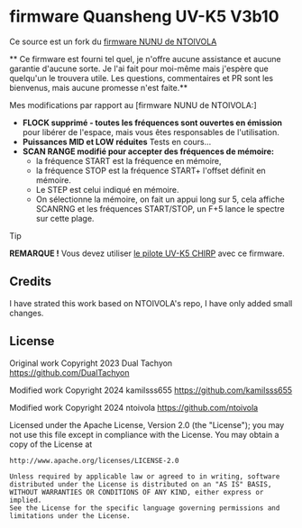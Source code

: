 # firmware Quansheng UV-K5 V3b10

Ce source est un fork du [firmware NUNU de NTOIVOLA]([https://github.com/kamilsss655/uv-k5-firmware-custom])

** Ce firmware est fourni tel quel, je n'offre aucune assistance et aucune garantie d'aucune sorte. Je l'ai fait pour moi-même mais j'espère que quelqu'un le trouvera utile. Les questions, commentaires et PR sont les bienvenus, mais aucune promesse n'est faite.**

Mes modifications par rapport au [firmware NUNU de NTOIVOLA:]

* **FLOCK supprimé - toutes les fréquences sont ouvertes en émission** pour libérer de l'espace, mais vous êtes responsables de l'utilisation.
* **Puissances MID et LOW réduites** Tests en cours...
* **SCAN RANGE modifié pour accepter des fréquences de mémoire:**
    * la fréquence START est la fréquence en mémoire,
    * la fréquence STOP est la fréquence START+ l'offset définit en mémoire.
    * Le STEP est celui indiqué en mémoire.
    * On sélectionne la mémoire, on fait un appui long sur 5, cela affiche SCANRNG et les fréquences START/STOP, un F+5 lance le spectre sur cette plage.

> [!TIP]
> **REMARQUE !** Vous devez utiliser [le pilote UV-K5 CHIRP](https://github.com/ntoivola/uvk5-chirp-driver-nunu/) avec ce firmware.

## Credits
I have strated this work based on NTOIVOLA's repo, I have only added small changes.

## License

Original work Copyright 2023 Dual Tachyon
https://github.com/DualTachyon

Modified work Copyright 2024 kamilsss655
https://github.com/kamilsss655

Modified work Copyright 2024 ntoivola
https://github.com/ntoivola

Licensed under the Apache License, Version 2.0 (the "License");
you may not use this file except in compliance with the License.
You may obtain a copy of the License at

    http://www.apache.org/licenses/LICENSE-2.0

    Unless required by applicable law or agreed to in writing, software
    distributed under the License is distributed on an "AS IS" BASIS,
    WITHOUT WARRANTIES OR CONDITIONS OF ANY KIND, either express or implied.
    See the License for the specific language governing permissions and
    limitations under the License.
